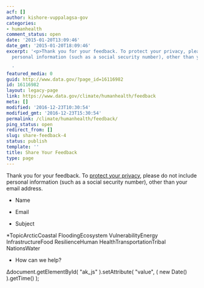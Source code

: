 ```yaml
---
acf: []
author: kishore-vuppalagsa-gov
categories:
- humanhealth
comment_status: open
date: '2015-01-20T13:09:46'
date_gmt: '2015-01-20T18:09:46'
excerpt: '<p>Thank you for your feedback. To protect your privacy, please do not include
  personal information (such as a social security number), other than your email address.</p>

  '
featured_media: 0
guid: http://www.data.gov/?page_id=16116982
id: 16116982
layout: legacy-page
link: https://www.data.gov/climate/humanhealth/feedback
meta: []
modified: '2016-12-23T10:30:54'
modified_gmt: '2016-12-23T15:30:54'
permalink: /climate/humanhealth/feedback/
ping_status: open
redirect_from: []
slug: share-feedback-4
status: publish
template: ''
title: Share Your Feedback
type: page
---
```

Thank you for your feedback. To [protect your privacy,](http://www.data.gov/privacy-policy) please do not include personal information (such as a social security number), other than your email address.




 













* Name


* Email




* Subject


*TopicArcticCoastal FloodingEcosystem VulnerabilityEnergy InfrastructureFood ResilienceHuman HealthTransportationTribal NationsWater




* How can we help?








Δdocument.getElementById( "ak\_js" ).setAttribute( "value", ( new Date() ).getTime() );



